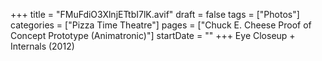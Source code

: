 +++
title = "FMuFdiO3XlnjETtbI7lK.avif"
draft = false
tags = ["Photos"]
categories = ["Pizza Time Theatre"]
pages = ["Chuck E. Cheese Proof of Concept Prototype (Animatronic)"]
startDate = ""
+++
Eye Closeup + Internals (2012)
